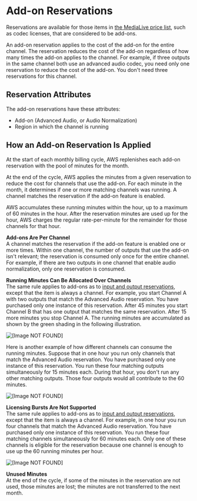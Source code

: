 # Add\-on Reservations<a name="addon-reservations"></a>

Reservations are available for those items in [the MediaLive price list](https://aws.amazon.com/medialive/pricing/), such as codec licenses, that are considered to be add\-ons\. 

An add\-on reservation applies to the cost of the add\-on for the entire channel\. The reservation reduces the cost of the add\-on regardless of how many times the add\-on applies to the channel\. For example, if three outputs in the same channel both use an advanced audio codec, you need only one reservation to reduce the cost of the add\-on\. You don't need three reservations for this channel\.

## Reservation Attributes<a name="addon-reservation-attributes"></a>

The add\-on reservations have these attributes:
+ Add\-on \(Advanced Audio, or Audio Normalization\)
+ Region in which the channel is running

## How an Add\-on Reservation Is Applied<a name="how-addon-reservation-applied"></a>

At the start of each monthly billing cycle, AWS replenishes each add\-on reservation with the pool of minutes for the month\. 

At the end of the cycle, AWS applies the minutes from a given reservation to reduce the cost for channels that use the add\-on\. For each minute in the month, it determines if one or more matching channels was running\. A channel matches the reservation if the add\-on feature is enabled\. 

AWS accumulates these running minutes within the hour, up to a maximum of 60 minutes in the hour\. After the reservation minutes are used up for the hour, AWS charges the regular rate\-per\-minute for the remainder for those channels for that hour\. 

**Add\-ons Are Per Channel**  
A channel matches the reservation if the add\-on feature is enabled one or more times\. Within one channel, the number of outputs that use the add\-on isn't relevant; the reservation is consumed only once for the entire channel\. For example, if there are two outputs in one channel that enable audio normalization, only one reservation is consumed\. 

**Running Minutes Can Be Allocated Over Channels**  
The same rule applies to add\-ons as to [input and output reservations](input-output-reservations.md#how-inputoutput-reservation-applied), except that the item is always a channel\. For example, you start Channel A with two outputs that match the Advanced Audio reservation\. You have purchased only one instance of this reservation\. After 45 minutes you start Channel B that has one output that matches the same reservation\. After 15 more minutes you stop Channel A\. The running minutes are accumulated as shown by the green shading in the following illustration\. 

![\[Image NOT FOUND\]](http://docs.aws.amazon.com/medialive/latest/ug/images/reservations-addon-shared2channels.png)

Here is another example of how different channels can consume the running minutes\. Suppose that in one hour you run only channels that match the Advanced Audio reservation\. You have purchased only one instance of this reservation\. You run these four matching outputs simultaneously for 15 minutes each\. During that hour, you don't run any other matching outputs\. Those four outputs would all contribute to the 60 minutes\.

![\[Image NOT FOUND\]](http://docs.aws.amazon.com/medialive/latest/ug/images/reservations-addon-shared4channels.png)

**Licensing Bursts Are Not Supported**  
The same rule applies to add\-ons as to [input and output reservations](input-output-reservations.md#how-inputoutput-reservation-applied), except that the item is always a channel\. For example, in one hour you run four channels that match the Advanced Audio reservation\. You have purchased only one instance of this reservation\. You run these four matching channels simultaneously for 60 minutes each\. Only one of these channels is eligible for the reservation because one channel is enough to use up the 60 running minutes per hour\.

![\[Image NOT FOUND\]](http://docs.aws.amazon.com/medialive/latest/ug/images/reservations-addon-bursts.png)

**Unused Minutes**  
At the end of the cycle, if some of the minutes in the reservation are not used, those minutes are lost; the minutes are not transferred to the next month\.